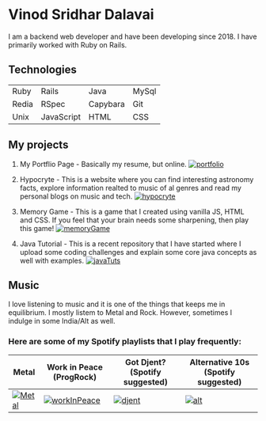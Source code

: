 # Vinod Sridhar Dalavai

I am a backend web developer and have been developing since 2018. I have primarily worked with Ruby on Rails.

## Technologies
|||||
|----|----|----|----|
| Ruby | Rails | Java | MySql |
| Redia | RSpec | Capybara | Git |
| Unix | JavaScript | HTML | CSS |

## My projects
1. My Portflio Page - Basically my resume, but online.
  [![portfolio](https://user-images.githubusercontent.com/26185142/116791150-0d6e7c80-aad6-11eb-89e8-44dc98d3976d.png)](http://vinoddalavai.xyz)
  
2. Hypocryte - This is a website where you can find interesting astronomy facts, explore information realted to music of al genres and read my personal blogs on music and tech.
[![hypocryte](https://user-images.githubusercontent.com/26185142/116791382-7dc9cd80-aad7-11eb-8a12-982632632c34.png)](https://www.hypocryte.monster)

3. Memory Game - This is a game that I created using vanilla JS, HTML and CSS. If you feel that your brain needs some sharpening, then play this game!
[![memoryGame](https://user-images.githubusercontent.com/26185142/116791456-28da8700-aad8-11eb-9e21-c70c55a0b8dc.png)](https://shielded-bastion-33293.herokuapp.com/)

4. Java Tutorial - This is a recent repository that I have started where I upload some coding challenges and explain some core java concepts as well with examples.
[![javaTuts](https://user-images.githubusercontent.com/26185142/116791526-aa321980-aad8-11eb-925a-af0bb47711c3.png)](https://github.com/dsvinod90/java_tuts)

## Music
I love listening to music and it is one of the things that keeps me in equilibrium. I mostly listem to Metal and Rock. However, sometimes I indulge in some India/Alt as well.
### Here are some of my Spotify playlists that I play frequently:
| Metal | Work in Peace (ProgRock) | Got Djent? (Spotify suggested) | Alternative 10s (Spotify suggested) |
|----|----| ---- | ---- |
| [![Metal](https://user-images.githubusercontent.com/26185142/116792005-c5eaef00-aadb-11eb-9e75-5ddbd0a6224d.png)](https://open.spotify.com/playlist/6YLqFxSHI3h3MnlPpdil7b?si=J9vdNt1kSn2sbVvbstGCCg) | [![workInPeace](https://user-images.githubusercontent.com/26185142/116792082-2f6afd80-aadc-11eb-8a45-0dfe16b245f3.png)](https://open.spotify.com/playlist/2DDoB2u0C6t8d9ahEDAcfv?si=4iEW9b6xRLKEdMMJQ--mNQ) | [![djent](https://user-images.githubusercontent.com/26185142/116792276-3e9e7b00-aadd-11eb-97c8-2e1025b48673.png)](https://open.spotify.com/playlist/37i9dQZF1DX6GRSnGELn7L?si=WUZvK0reSha2b23FBvMj1w) | [![alt](https://user-images.githubusercontent.com/26185142/116792319-7dcccc00-aadd-11eb-9beb-64a984a6f600.png)](https://open.spotify.com/playlist/37i9dQZF1DX873GaRGUmPl?si=fg0lrMsTTMKzjdfuGqycFQ) |
